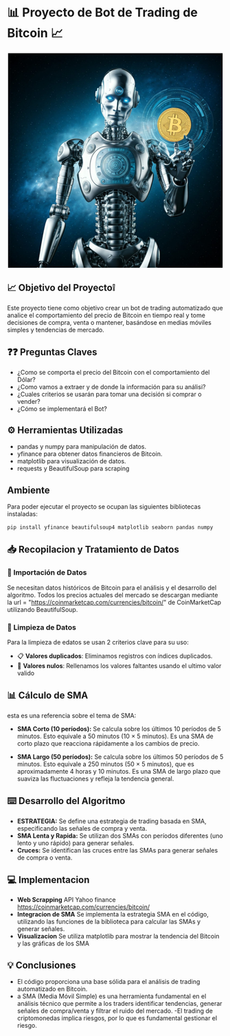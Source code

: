 # 📊 Proyecto de Bot de Trading de Bitcoin	📈

<p align="center">
  <img src="Imagenes/bot_trading1.jpeg" alt="Bot_Trading" width="500">
</p>


## 📈 Objetivo del Proyecto❕ 
Este proyecto tiene como objetivo crear un bot de trading
automatizado que analice el comportamiento del precio de
Bitcoin en tiempo real y tome decisiones de compra, venta o
mantener, basándose en medias móviles simples y
tendencias de mercado.

## ❓❓ Preguntas Claves
- ¿Como se comporta el precio del Bitcoin con el comportamiento del Dólar?
- ¿Como vamos a extraer y de donde la información para su análisi?
- ¿Cuales criterios se usarán para tomar una decisión si comprar o vender?
- ¿Cómo se implementará el Bot?

## ⚙️ Herramientas Utilizadas 
- pandas y numpy para manipulación de datos.
- yfinance para obtener datos financieros de Bitcoin.
- matplotlib para visualización de datos.
- requests y BeautifulSoup para scraping

## Ambiente
Para poder ejecutar el proyecto se ocupan las siguientes bibliotecas instaladas:
```bash
pip install yfinance beautifulsoup4 matplotlib seaborn pandas numpy
```
## 📥 Recopilacion y Tratamiento de Datos
### 📂 Importación de Datos
Se necesitan datos históricos de Bitcoin para el análisis y el desarrollo del algoritmo.
Todos los precios actuales del mercado se descargan mediante la url = "https://coinmarketcap.com/currencies/bitcoin/" de CoinMarketCap utilizando BeautifulSoup.

### 🧹 Limpieza de Datos
Para la limpieza de edatos se usan 2 criterios clave para su uso:
- 📋 **Valores duplicados**: Eliminamos registros con índices duplicados.
- 🧽 **Valores nulos**: Rellenamos los valores faltantes usando el ultimo valor valido

## 📊 Cálculo de SMA
esta es una referencia sobre el tema de SMA:
- **SMA Corto (10 períodos):**
Se calcula sobre los últimos 10 períodos de 5 minutos.
Esto equivale a 50 minutos (10 × 5 minutos).
Es una SMA de corto plazo que reacciona rápidamente a los cambios de precio.

- **SMA Largo (50 períodos):**
Se calcula sobre los últimos 50 períodos de 5 minutos.
Esto equivale a 250 minutos (50 × 5 minutos), que es aproximadamente 4 horas y 10 minutos.
Es una SMA de largo plazo que suaviza las fluctuaciones y refleja la tendencia general.

## ⌨️ Desarrollo del Algoritmo
- **ESTRATEGIA:** Se define una estrategia de trading basada en SMA, especificando las señales de compra y venta.
- **SMA Lenta y Rapida:** Se utilizan dos SMAs con períodos diferentes (uno lento y uno rápido) para generar señales.
- **Cruces:** Se identifican las cruces entre las SMAs para generar señales de compra o venta.

## 💻 Implementacion
- **Web Scrapping**
API Yahoo finance
https://coinmarketcap.com/currencies/bitcoin/
- **Integracion de SMA**
Se implementa la estrategia SMA en el código, utilizando las funciones de la biblioteca para calcular las SMAs y generar señales.
- **Visualizacion**
Se utiliza matplotlib para mostrar la tendencia del Bitcoin y las gráficas de los SMA

## 💡 Conclusiones
- El código proporciona una base sólida para el análisis de trading automatizado en Bitcoin.
- a SMA (Media Móvil Simple) es una herramienta fundamental en el análisis técnico que permite a los traders identificar tendencias, generar señales de compra/venta y filtrar el ruido del mercado.
-El trading de criptomonedas implica riesgos, por lo que es fundamental gestionar el riesgo.


